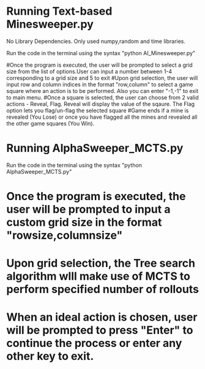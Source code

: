 
# Running Text-based Minesweeper.py
No Library Dependencies.
Only used numpy,random and time libraries.

Run the code in the terminal using the syntax "python AI_Minesweeper.py"

#Once the program is executed, the user will be prompted to select a grid size from the list of options.User can input a number between 1-4 corresponding to a grid size and 5 to   exit
#Upon grid selection, the user will input row and column indices in the format "row,column" to select a game square where an action is to be performed. Also you can enter "-1,-1"   to exit to main menu.
#Once a square is selected, the user can choose from 2 valid actions - Reveal, Flag. Reveal will display the value of the sqaure. The Flag option lets you flag/un-flag the         selected square
#Game ends if a mine is revealed (You Lose) or once you have flagged all the mines and revealed all the other game squares (You Win).

# Running AlphaSweeper_MCTS.py

Run the code in the terminal using the syntax "python AlphaSweeper_MCTS.py"
# Once the program is executed, the user will be prompted to input a custom grid size in the format "rowsize,columnsize"
# Upon grid selection, the Tree search algorithm wlll make use of MCTS to perform specified number of rollouts
# When an ideal action is chosen, user will be prompted to press "Enter" to continue the process or enter any other key to exit.
